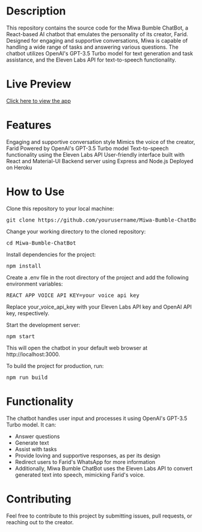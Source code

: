 # Description
This repository contains the source code for the Miwa Bumble ChatBot, a React-based AI chatbot that emulates the personality of its creator, Farid. Designed for engaging and supportive conversations, Miwa is capable of handling a wide range of tasks and answering various questions. The chatbot utilizes OpenAI's GPT-3.5 Turbo model for text generation and task assistance, and the Eleven Labs API for text-to-speech functionality.

# Live Preview
[Click here to view the app](https://haziqfariduddin.github.io/Miwa-Bumble-ChatBot/)
# Features
Engaging and supportive conversation style
Mimics the voice of the creator, Farid
Powered by OpenAI's GPT-3.5 Turbo model
Text-to-speech functionality using the Eleven Labs API
User-friendly interface built with React and Material-UI
Backend server using Express and Node.js
Deployed on Heroku


# How to Use

Clone this repository to your local machine:
<pre>
git clone https://github.com/yourusername/Miwa-Bumble-ChatBot.git
</pre>

Change your working directory to the cloned repository:
<pre>
cd Miwa-Bumble-ChatBot
</pre>

Install dependencies for the project:
<pre>
npm install
</pre>

Create a .env file in the root directory of the project and add the following environment variables:
<pre>
REACT_APP_VOICE_API_KEY=your_voice_api_key
</pre>
Replace your_voice_api_key with your Eleven Labs API key and OpenAI API key, respectively.

Start the development server:
<pre>
npm start
</pre>

This will open the chatbot in your default web browser at http://localhost:3000.

To build the project for production, run:

<pre>
npm run build
</pre>

# Functionality
The chatbot handles user input and processes it using OpenAI's GPT-3.5 Turbo model. It can:

- Answer questions
- Generate text
- Assist with tasks
- Provide loving and supportive responses, as per its design
- Redirect users to Farid's WhatsApp for more information
- Additionally, Miwa Bumble ChatBot uses the Eleven Labs API to convert generated text into speech, mimicking Farid's voice.

# Contributing
Feel free to contribute to this project by submitting issues, pull requests, or reaching out to the creator.
